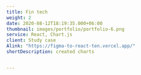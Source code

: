 ```yaml
---
title: Fin tech 
weight: 2
date: 2020-08-12T18:19:35.000+06:00
thumbnail: images/portfolio/portfolio-6.png
service: React, Chart.js
client: Study case
Alink: "https://figma-to-react-ten.vercel.app/"
shortDescription: created charts


---
```

